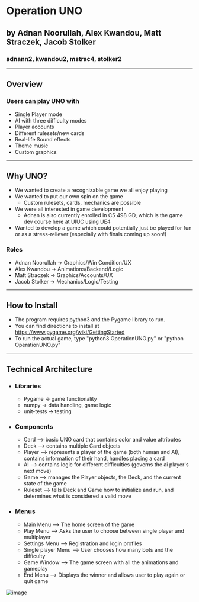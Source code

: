 # Operation UNO
## by Adnan Noorullah​, Alex Kwandou​, Matt Straczek, Jacob Stolker​
### adnann2, kwandou2, mstrac4, stolker2
---
## Overview 
### Users can play UNO with
- Single Player mode ​
- AI with three difficulty modes​
- Player accounts
- Different rulesets/new cards​
- Real-life Sound effects​
- Theme music
- Custom graphics ​

---
## Why UNO?
- We wanted to create a recognizable game we all enjoy playing​
- We wanted to put our own spin on the game​
    - Custom rulesets, cards, mechanics are possible
- We were all interested in game development​
    - Adnan is also currently enrolled in CS 498 GD, which is the game dev course here at UIUC using UE4
- Wanted to develop a game which could potentially just be played for fun or as a stress-reliever (especially with finals coming up soon!)

### Roles
- Adnan Noorullah​ -> Graphics/Win Condition/UX
- Alex Kwandou​    -> Animations/Backend/Logic
- Matt Straczek   -> Graphics/Accounts/UX
- Jacob Stolker​   -> Mechanics/Logic/Testing

---

## How to Install
- The program requires python3 and the Pygame library to run.
- You can find directions to install at https://www.pygame.org/wiki/GettingStarted
- To run the actual game, type "python3 OperationUNO.py" or "python OperationUNO.py"

---

## Technical Architecture

- ### Libraries
    - Pygame     -> game functionality
    - numpy      -> data handling, game logic
    - unit-tests -> testing

- ### Components

    - Card    –> basic UNO card that contains color and value attributes​
    - Deck    –> contains multiple Card objects​
    - Player  –> represents a player of the game (both human and AI), contains information of their hand, handles placing a card​
    - AI      –> contains logic for different difficulties (governs the ai player's next move)​
    - Game    –> manages the Player objects, the Deck, and the current state of the game​
    - Ruleset –> tells Deck and Game how to initialize and run, and determines what is considered a valid move

- ### Menus
    - Main Menu          –> The home screen of the game​
    - Play Menu          –> Asks the user to choose between single player and multiplayer​
    - Settings Menu      –> Registration and login profiles​
    - Single player Menu –> User chooses how many bots and the difficulty​
    - Game Window        –> The game screen with all the animations and gameplay​
    - End Menu           –> Displays the winner and allows user to play again or quit game
 
 ![image](https://user-images.githubusercontent.com/82806112/166127080-0448a3a9-6747-40ee-8e61-fd999bcb1769.png)
